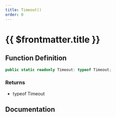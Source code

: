 ```yaml
---
title: Timeout()
order: 0
---
```


# {{ $frontmatter.title }}

## Function Definition

```ts
public static readonly Timeout: typeof Timeout;
```

### Returns

* typeof Timeout

## Documentation

<!--@include: ./parts/timeout.md-->
